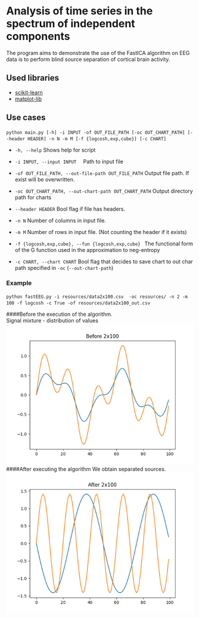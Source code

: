 # Analysis of time series in the spectrum of independent components

The program aims to demonstrate the use of the FastICA algorithm on EEG data is to perform blind source separation of cortical brain activity.

## Used libraries

* [scikit-learn](https://scikit-learn.org/stable/index.html)
* [matplot-lib](https://matplotlib.org/)

## Use cases
``python main.py [-h] -i INPUT -of OUT_FILE_PATH [-oc OUT_CHART_PATH] [--header HEADER] -n N -m M [-f {logcosh,exp,cube}] [-c CHART]``

* `-h, --help` Shows help for script  


* ```-i INPUT, --input INPUT  ``` Path to input file  


* ```-of OUT_FILE_PATH, --out-file-path OUT_FILE_PATH``` Output file path. If exist will be overwritten.


* ```-oc OUT_CHART_PATH, --out-chart-path OUT_CHART_PATH``` Output directory path for charts


* ```--header HEADER``` Bool flag if file has headers.


* `-n N`  Number of columns in input file.


* `-m M` Number of rows in input file. (Not counting the header if it exists)  


* `-f {logcosh,exp,cube}, --fun {logcosh,exp,cube} ` 
                       The functional form of the G function used in the approximation to neg-entropy

* `-c CHART, --chart CHART`
                        Bool flag that decides to save chart to out char path specified  in `-oc` (`--out-chart-path`)

### Example

`python fastEEG.py -i resources/data2x100.csv  -oc resources/ -n 2 -m 100 -f logcosh -c True -of resources/data2x100_out.csv`

####Before the execution of the algorithm.  
Signal mixture - distribution of values 
![](doc/pictures/Before2_data2x100.png)  
####After executing the algorithm
We obtain separated sources.
![](doc/pictures/After2_data2x100.png)
